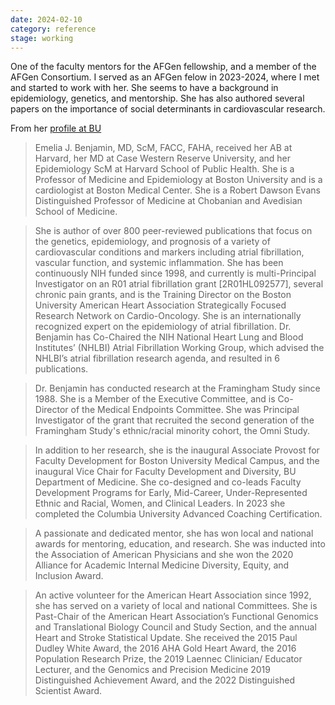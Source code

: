 ```yaml
---
date: 2024-02-10
category: reference
stage: working
---
```


One of the faculty mentors for the AFGen fellowship, and a member of the AFGen Consortium. 
I served as an AFGen felow in 2023-2024, where I met and started to work with her. 
She seems to have a background in epidemiology, genetics, and mentorship.
She has also authored several papers on the importance of social determinants in cardiovascular research.

From her [profile at BU](https://www.bu.edu/sph/profile/emelia-benjamin/)

> Emelia J. Benjamin, MD, ScM, FACC, FAHA, received her AB at Harvard, her MD at Case Western Reserve University, and her Epidemiology ScM at Harvard School of Public Health. She is a Professor of Medicine and Epidemiology at Boston University and is a cardiologist at Boston Medical Center. She is a Robert Dawson Evans Distinguished Professor of Medicine at Chobanian and Avedisian School of Medicine.

> She is author of over 800 peer-reviewed publications that focus on the genetics, epidemiology, and prognosis of a variety of cardiovascular conditions and markers including atrial fibrillation, vascular function, and systemic inflammation. She has been continuously NIH funded since 1998, and currently is multi-Principal Investigator on an R01 atrial fibrillation grant [2R01HL092577], several chronic pain grants, and is the Training Director on the Boston University American Heart Association Strategically Focused Research Network on Cardio-Oncology. She is an internationally recognized expert on the epidemiology of atrial fibrillation. Dr. Benjamin has Co-Chaired the NIH National Heart Lung and Blood Institutes’ (NHLBI) Atrial Fibrillation Working Group, which advised the NHLBI’s atrial fibrillation research agenda, and resulted in 6 publications.

> Dr. Benjamin has conducted research at the Framingham Study since 1988. She is a Member of the Executive Committee, and is Co-Director of the Medical Endpoints Committee. She was Principal Investigator of the grant that recruited the second generation of the Framingham Study's ethnic/racial minority cohort, the Omni Study.

> In addition to her research, she is the inaugural Associate Provost for Faculty Development for Boston University Medical Campus, and the inaugural Vice Chair for Faculty Development and Diversity, BU Department of Medicine. She co-designed and co-leads Faculty Development Programs for Early, Mid-Career, Under-Represented Ethnic and Racial, Women, and Clinical Leaders. In 2023 she completed the Columbia University Advanced Coaching Certification.

> A passionate and dedicated mentor, she has won local and national awards for mentoring, education, and research. She was inducted into the Association of American Physicians and she won the 2020 Alliance for Academic Internal Medicine Diversity, Equity, and Inclusion Award.

> An active volunteer for the American Heart Association since 1992, she has served on a variety of local and national Committees. She is Past-Chair of the American Heart Association’s Functional Genomics and Translational Biology Council and Study Section, and the annual Heart and Stroke Statistical Update. She received the 2015 Paul Dudley White Award, the 2016 AHA Gold Heart Award, the 2016 Population Research Prize, the 2019 Laennec Clinician/ Educator Lecturer, and the Genomics and Precision Medicine 2019 Distinguished Achievement Award, and the 2022 Distinguished Scientist Award.